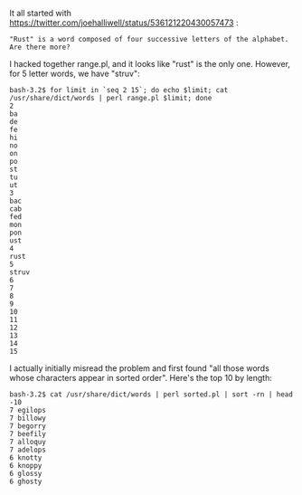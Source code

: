 It all started with https://twitter.com/joehalliwell/status/536121220430057473 :

    "Rust" is a word composed of four successive letters of the alphabet. Are there more?

I hacked together range.pl, and it looks like "rust" is the only one. However, for 5 letter words, we have "struv":

    bash-3.2$ for limit in `seq 2 15`; do echo $limit; cat /usr/share/dict/words | perl range.pl $limit; done
    2
    ba
    de
    fe
    hi
    no
    on
    po
    st
    tu
    ut
    3
    bac
    cab
    fed
    mon
    pon
    ust
    4
    rust
    5
    struv
    6
    7
    8
    9
    10
    11
    12
    13
    14
    15

I actually initially misread the problem and first found "all those words whose characters appear in sorted order". Here's the top 10 by length:

    bash-3.2$ cat /usr/share/dict/words | perl sorted.pl | sort -rn | head -10
    7 egilops
    7 billowy
    7 begorry
    7 beefily
    7 alloquy
    7 adelops
    6 knotty
    6 knoppy
    6 glossy
    6 ghosty

